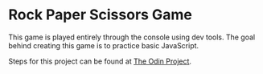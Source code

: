 # Rock Paper Scissors Game
This game is played entirely through the console using dev tools.
The goal behind creating this game is to practice basic JavaScript.

Steps for this project can be found at [The Odin Project](https://www.theodinproject.com/lessons/foundations-rock-paper-scissors).
